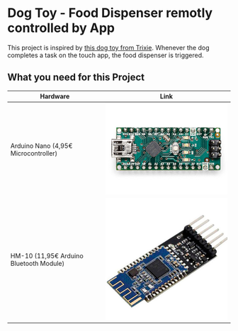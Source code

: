 Dog Toy - Food Dispenser remotly controlled by App
==================================================

This project is inspired by [this dog toy from Trixie](https://www.trixie.de/heimtierbedarf/en/shop/Dog/Activities/StrategySnackToys/?card=24182).
Whenever the dog completes a task on the touch app, the food dispenser is triggered.

What you need for this Project
------------------------------
| Hardware | Link |
| - | - |
| Arduino Nano (4,95€ Microcontroller) | [![Arduino Nano](https://github.com/NathanBusler/Portfolio/blob/main/Arduino/DogToy/Images/ArduinoNano.jpg)](https://eckstein-shop.de/HIMALAYAbasicNanoV32C0BoardATMEGA328PArduinokompatibelCH340Gmini-USBUARTIC5V16MHzEN) |
| HM-10 (11,95€ Arduino Bluetooth Module) | [![HM-10](https://github.com/NathanBusler/Portfolio/blob/main/Arduino/DogToy/Images/HM-10.jpg)](https://eckstein-shop.de/HM-10Bluetooth40BLEArduinoCC2541iOSAndroidMasterSlaveModulEN) |
